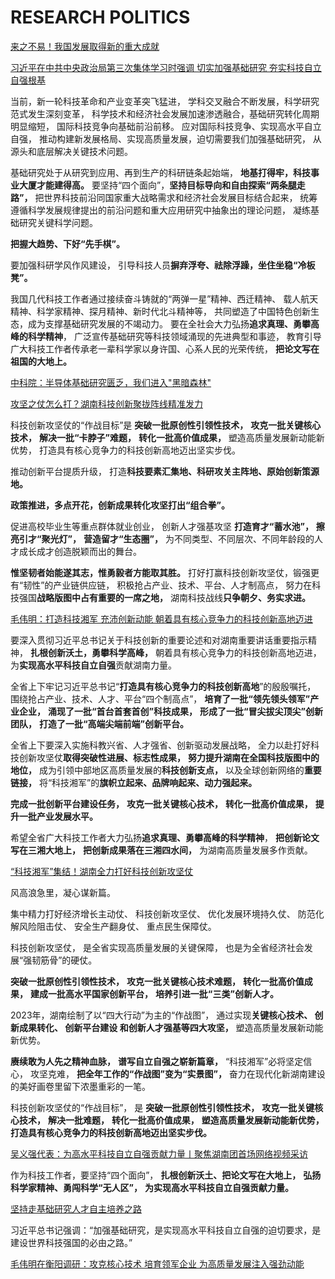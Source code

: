 # RESEARCH POLITICS

[来之不易！我国发展取得新的重大成就](http://www.qstheory.cn/laigao/ycjx/2023-02/22/c_1129387701.htm)

[习近平在中共中央政治局第三次集体学习时强调 切实加强基础研究 夯实科技自立自强根基](http://www.news.cn/politics/leaders/2023-02/22/c_1129386597.htm)

当前，新一轮科技革命和产业变革突飞猛进，
学科交叉融合不断发展，科学研究范式发生深刻变革，
科学技术和经济社会发展加速渗透融合，基础研究转化周期明显缩短，
国际科技竞争向基础前沿前移。
应对国际科技竞争、实现高水平自立自强，
推动构建新发展格局、实现高质量发展，迫切需要我们加强基础研究，
从源头和底层解决关键技术问题。

基础研究处于从研究到应用、再到生产的科研链条起始端，
**地基打得牢，科技事业大厦才能建得高。**
要坚持“四个面向”，**坚持目标导向和自由探索“两条腿走路”，**
把世界科技前沿同国家重大战略需求和经济社会发展目标结合起来，
统筹遵循科学发展规律提出的前沿问题和重大应用研究中抽象出的理论问题，
凝练基础研究关键科学问题。

**把握大趋势、下好“先手棋”。**

要加强科研学风作风建设，
引导科技人员**摒弃浮夸、祛除浮躁，坐住坐稳“冷板凳”。**

我国几代科技工作者通过接续奋斗铸就的“两弹一星”精神、西迁精神、
载人航天精神、科学家精神、探月精神、新时代北斗精神等，
共同塑造了中国特色创新生态，成为支撑基础研究发展的不竭动力。
要在全社会大力弘扬**追求真理、勇攀高峰的科学精神**，
广泛宣传基础研究等科技领域涌现的先进典型和事迹，
教育引导广大科技工作者传承老一辈科学家以身许国、心系人民的光荣传统，
**把论文写在祖国的大地上。**

[中科院：半导体基础研究匮乏，我们进入"黑暗森林"](http://www.icsmart.cn/60012/)

[攻坚之仗怎么打？湖南科技创新聚拢阵线精准发力](https://www.hunan.gov.cn/hnszf/hnyw/bmdt/202302/t20230222_29254000.html)

科技创新攻坚仗的“作战目标”是
**突破一批原创性引领性技术，**
**攻克一批关键核心技术，**
**解决一批“卡脖子”难题，**
**转化一批高价值成果，**
塑造高质量发展新动能新优势，
打造具有核心竞争力的科技创新高地迈出坚实步伐。

推动创新平台提质升级，
打造**科技要素汇集地、科研攻关主阵地、原始创新策源地。**

**政策推进，多点开花，创新成果转化攻坚打出“组合拳”。**

促进高校毕业生等重点群体就业创业，
创新人才强基攻坚
**打造育才“蓄水池”，**
**擦亮引才“聚光灯”，**
**营造留才“生态圈”，**
为不同类型、不同层次、不同年龄段的人才成长成才创造脱颖而出的舞台。

**惟坚韧者始能遂其志，惟勇毅者方能取其胜。**
打好打赢科技创新攻坚仗，锻强更有“韧性”的产业链供应链，
积极抢占产业、技术、平台、人才制高点，
努力在科技强国**战略版图中占有重要的一席之地，**
湖南科技战线**只争朝夕、务实求进。**

[毛伟明：打造科技湘军 充沛创新动能 朝着具有核心竞争力的科技创新高地迈进](https://www.hunan.gov.cn/hnszf/szf/zfld/mwm/mwmhd/202302/t20230224_29256497.html)

要深入贯彻习近平总书记关于科技创新的重要论述和对湖南重要讲话重要指示精神，
**扎根创新沃土，勇攀科学高峰，**
朝着具有核心竞争力的科技创新高地迈进，
为**实现高水平科技自立自强**贡献湖南力量。

全省上下牢记习近平总书记“**打造具有核心竞争力的科技创新高地**”的殷殷嘱托，
围绕抢占产业、技术、人才、平台“四个制高点”，
**培育了一批“领先领头领军”产业企业，**
**涌现了一批“首台首套首创”科技成果，**
**形成了一批“冒尖拔尖顶尖”创新团队，**
**打造了一批“高端尖端前端”创新平台。**

全省上下要深入实施科教兴省、人才强省、创新驱动发展战略，
全力以赴打好科技创新攻坚仗**取得突破性进展、标志性成果，**
**努力提升湖南在全国科技版图中的地位，**
成为引领中部地区高质量发展的**科技创新支点，**
以及全球创新网络的**重要链接，**
将“科技湘军”的**旗帜立起来、品牌响起来、动力强起来。**

**完成一批创新平台建设任务，**
**攻克一批关键核心技术，**
**转化一批高价值成果，**
**提升一批产业发展水平。**

希望全省广大科技工作者大力弘扬**追求真理、勇攀高峰的科学精神**，
**把创新论文写在三湘大地上，**
**把创新成果落在三湘四水间，**
为湖南高质量发展多作贡献。

[“科技湘军”集结！湖南全力打好科技创新攻坚仗](http://kjt.hunan.gov.cn/kjt/xxgk/gzdt/mtgz/202303/t20230308_29267480.html)

风高浪急里，凝心谋新篇。

集中精力打好经济增长主动仗、
科技创新攻坚仗、
优化发展环境持久仗、
防范化解风险阻击仗、
安全生产翻身仗、
重点民生保障仗。

科技创新攻坚仗，
是全省实现高质量发展的关键保障，
也是为全省经济社会发展“强韧筋骨”的硬仗。

**突破一批原创性引领性技术，**
**攻克一批关键核心技术难题，**
**转化一批高价值成果，**
**建成一批高水平国家创新平台，**
**培养引进一批“三类”创新人才。**

2023年，湖南绘制了以“四大行动”为主的“作战图”，
通过实现**关键核心技术、
创新成果转化、
创新平台建设
和创新人才强基等四大攻坚，**
塑造高质量发展新动能新优势。

**赓续敢为人先之精神血脉，**
**谱写自立自强之崭新篇章，**
“科技湘军”必将坚定信心，
攻坚克难，
**把全年工作的“作战图”变为“实景图”，**
奋力在现代化新湖南建设的美好画卷里留下浓墨重彩的一笔。

科技创新攻坚仗的“作战目标”，
是
**突破一批原创性引领性技术，**
**攻克一批关键核心技术，**
**解决一批难题，**
**转化一批高价值成果，**
**塑造高质量发展新动能新优势，**
**打造具有核心竞争力的科技创新高地迈出坚实步伐。**

[吴义强代表：为高水平科技自立自强贡献力量丨聚焦湖南团首场网络视频采访](https://www.yoojia.com/article/9025754874827611348.html)

作为科技工作者，要坚持“四个面向”，
**扎根创新沃土、把论文写在大地上，**
**弘扬科学家精神、勇闯科学“无人区”，**
**为实现高水平科技自立自强贡献力量。**

[坚持走基础研究人才自主培养之路](http://www.qstheory.cn/dukan/hqwg/2023-03/27/c_1129467846.htm)

习近平总书记强调：“加强基础研究，是实现高水平科技自立自强的迫切要求，是建设世界科技强国的必由之路。”

[毛伟明在衡阳调研：攻克核心技术 培育领军企业 为高质量发展注入强劲动能](http://www.hunan.gov.cn/hnszf/hnyw/tt/202303/t20230329_29300331.html)
